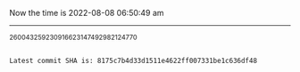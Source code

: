 Now the time is 2022-08-08 06:50:49 am

---

<small>260043259230916623147492982124770</small>

```txt

Latest commit SHA is: 8175c7b4d33d1511e4622ff007331be1c636df48
```
